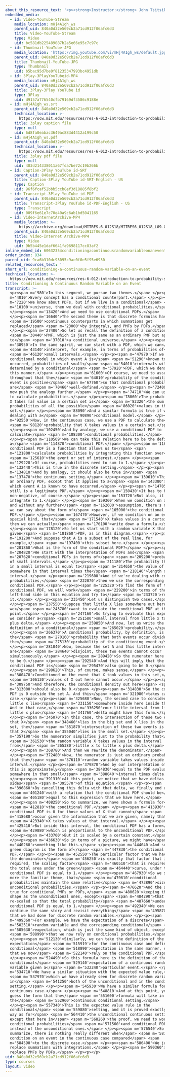 ```yaml
---
about_this_resource_text: '<p><strong>Instructor:</strong> John Tsitsiklis</p>'
embedded_media:
  - id: Video-YouTube-Stream
    media_location: mHj4A1gh_ws
    parent_uid: 840a0d32e569cb2a71cd912f06afc6d3
    title: Video-YouTube-Stream
    type: Video
    uid: bc581db225489087b2a5e66e95c7c97c
  - id: Thumbnail-YouTube-JPG
    media_location: 'https://img.youtube.com/vi/mHj4A1gh_ws/default.jpg'
    parent_uid: 840a0d32e569cb2a71cd912f06afc6d3
    title: Thumbnail-YouTube-JPG
    type: Thumbnail
    uid: b5bac95d7be0f81235347993bc4951db
  - id: 3Play-3PlayYouTubeid-MP4
    media_location: mHj4A1gh_ws
    parent_uid: 840a0d32e569cb2a71cd912f06afc6d3
    title: 3Play-3Play YouTube id
    type: 3Play
    uid: d9157a776540cfb79169df3586c9188e
  - id: mHj4A1gh_ws.srt
    parent_uid: 840a0d32e569cb2a71cd912f06afc6d3
    technical_location: >-
      https://ocw.mit.edu/resources/res-6-012-introduction-to-probability-spring-2018/part-i-the-fundamentals/conditioning-a-continuous-random-variable-on-an-event/mHj4A1gh_ws.srt
    title: 3play caption file
    type: null
    uid: 6d8fa0eabac3649ac883d4412a199c50
  - id: mHj4A1gh_ws.pdf
    parent_uid: 840a0d32e569cb2a71cd912f06afc6d3
    technical_location: >-
      https://ocw.mit.edu/resources/res-6-012-introduction-to-probability-spring-2018/part-i-the-fundamentals/conditioning-a-continuous-random-variable-on-an-event/mHj4A1gh_ws.pdf
    title: 3play pdf file
    type: null
    uid: 403d214338011a67fda7be72c19b266b
  - id: Caption-3Play YouTube id-SRT
    parent_uid: 840a0d32e569cb2a71cd912f06afc6d3
    title: Caption-3Play YouTube id-SRT-English - US
    type: Caption
    uid: 96f6fcaf52bbb5ccb8ef3d18885f8bf2
  - id: Transcript-3Play YouTube id-PDF
    parent_uid: 840a0d32e569cb2a71cd912f06afc6d3
    title: Transcript-3Play YouTube id-PDF-English - US
    type: Transcript
    uid: 009f6e61e7c70e40a9c6ab1bd5041165
  - id: Video-InternetArchive-MP4
    media_location: >-
      https://archive.org/download/MITRES.6-012S18/MITRES6_012S18_L09-02_300k.mp4
    parent_uid: 840a0d32e569cb2a71cd912f06afc6d3
    title: Video-Internet Archive-MP4
    type: Video
    uid: 9b5b445e1daf6641fa9698117cc83af2
inline_embed_id: 60632354conditioningacontinuousrandomvariableonanevent74604397
order_index: 834
parent_uid: 9ca6b310dc93095c9ac0f0e5f95e6930
related_resources_text: ''
short_url: conditioning-a-continuous-random-variable-on-an-event
technical_location: >-
  https://ocw.mit.edu/resources/res-6-012-introduction-to-probability-spring-2018/part-i-the-fundamentals/conditioning-a-continuous-random-variable-on-an-event
title: Conditioning A Continuous Random Variable on an Event
transcript: >-
  <p><span m='980'>In this segment, we pursue two themes.</span> </p><p><span
  m='4010'>Every concept has a conditional counterpart.</span> </p><p><span
  m='7220'>We know about PDFs, but if we live in a conditional</span> <span
  m='10100'>universe, then we deal with conditional probabilities.</span>
  </p><p><span m='13420'>And we need to use conditional PDFs.</span>
  </p><p><span m='16640'>The second theme is that discrete formulas have</span>
  <span m='19500'>continuous counterparts in which summations get
  replaced</span> <span m='23000'>by integrals, and PMFs by PDFs.</span>
  </p><p><span m='27400'>So let us recall the definition of a conditional</span>
  <span m='30440'>PMF, which is just the same as an ordinary PMF but applied
  to</span> <span m='37010'>a conditional universe.</span> </p><p><span
  m='38950'>In the same spirit, we can start with a PDF, which we can</span>
  <span m='43140'>interpret, for example, in terms of probabilities of</span>
  <span m='46120'>small intervals.</span> </p><p><span m='47970'>If we move to a
  conditional model in which event A is</span> <span m='51290'>known to have
  occurred, probabilities of small</span> <span m='54010'>intervals will then be
  determined by a conditional</span> <span m='57920'>PDF, which we denote in
  this manner.</span> </p><p><span m='61600'>Of course, we need to assume
  throughout that the</span> <span m='64010'>probability of the conditioning
  event is positive</span> <span m='67760'>so that conditional probabilities
  are</span> <span m='70460'>well-defined.</span> </p><p><span m='72400'>Let us
  now push the analogy further.</span> </p><p><span m='74710'>We can use a PMF
  to calculate probabilities.</span> </p><p><span m='78060'>The probability that
  X takes [a] value in a certain set is</span> <span m='82320'>the sum of the
  probabilities of all the possible</span> <span m='86020'>values in that
  set.</span> </p><p><span m='88090'>And a similar formula is true if we're
  dealing with a</span> <span m='90890'>conditional model.</span> </p><p><span
  m='92550'>Now, in the continuous case, we use a PDF to calculate the</span>
  <span m='98120'>probability that X takes values in a certain set.</span>
  </p><p><span m='102450'>And by analogy, we use a conditional PDF to
  calculate</span> <span m='108300'>conditional probabilities.</span>
  </p><p><span m='110509'>We can take this relation here to be the definition of
  a</span> <span m='114870'>conditional PDF.</span> </p><p><span m='116840'>So a
  conditional PDF is a function that allows us to</span> <span
  m='121800'>calculate probabilities by integrating this function over</span>
  <span m='125610'>the event or set of interest.</span> </p><p><span
  m='129228'>Of course, probabilities need to sum to 1.</span> </p><p><span
  m='132440'>This is true in the discrete setting.</span> </p><p><span
  m='134810'>And by analogy, it should also be true in</span> <span
  m='137470'>the continuous setting.</span> </p><p><span m='139610'>This is just
  an ordinary PDF, except that it applies to a</span> <span m='143380'>model in
  which event A is known to have occurred.</span> </p><p><span m='147050'>But it
  still is a legitimate PDF.</span> </p><p><span m='150430'>It has to be
  non-negative, of course.</span> </p><p><span m='153720'>But also, it needs to
  integrate to 1.</span> </p><p><span m='159360'>When we condition on an event
  and without any further</span> <span m='162600'>assumption, there's not much
  we can say about the form of</span> <span m='165900'>the conditional
  PDF.</span> </p><p><span m='167470'>However, if we condition on an event of a
  special kind, that</span> <span m='171540'>X takes values in a certain set,
  then we can actually</span> <span m='176100'>write down a formula.</span>
  </p><p><span m='178120'>So let us start with a random variable X that has a
  given</span> <span m='181860'>PDF, as in this diagram.</span> </p><p><span
  m='191200'>And suppose that A is a subset of the real line, for
  example,</span> <span m='197400'>this subset here.</span> </p><p><span
  m='201860'>What is the form of the conditional PDF?</span> </p><p><span
  m='204820'>We start with the interpretation of PDFs and</span> <span
  m='207620'>conditional PDFs in terms of</span> <span m='209200'>probabilities
  of small intervals.</span> </p><p><span m='211180'>The probability that X lies
  in a small interval is equal to</span> <span m='214650'>the value of the PDF
  somewhere in that interval times the</span> <span m='218140'>length of the
  interval.</span> </p><p><span m='219600'>And if we're dealing with conditional
  probabilities,</span> <span m='222070'>then we use the corresponding
  conditional PDF.</span> </p><p><span m='225320'>To find the form of the
  conditional PDF, we will work</span> <span m='229200'>in terms of the
  left-hand side in this equation and try to</span> <span m='233720'>rewrite
  it.</span> </p><p><span m='235450'>Let us distinguish two cases.</span>
  </p><p><span m='237550'>Suppose that little X lies somewhere out here, and
  we</span> <span m='243780'>want to evaluate the conditional PDF at that
  point.</span> </p><p><span m='247160'>So trying to evaluate this expression,
  we consider a</span> <span m='251580'>small interval from little x to little x
  plus delta.</span> </p><p><span m='259850'>And now, let us write the
  definition of a conditional</span> <span m='265020'>probability.</span>
  </p><p><span m='266370'>A conditional probability, by definition, is equal to
  the</span> <span m='270160'>probability that both events occur divided by
  the</span> <span m='275130'>probability of the conditioning event.</span>
  </p><p><span m='281040'>Now, because the set A and this little interval
  are</span> <span m='284640'>disjoint, these two events cannot occur
  simultaneously.</span> </p><p><span m='289420'>So the numerator here is going
  to be 0.</span> </p><p><span m='292540'>And this will imply that the
  conditional PDF is</span> <span m='295470'>also going to be 0.</span>
  </p><p><span m='298620'>This, of course, makes sense.</span> </p><p><span
  m='300470'>Conditioned on the event that X took values in this set,</span>
  <span m='306130'>values of X out here cannot occur.</span> </p><p><span
  m='309750'>And therefore, the conditional density out here</span> <span
  m='313000'>should also be 0.</span> </p><p><span m='314830'>So the conditional
  PDF is 0 outside the set A. And this</span> <span m='321980'>takes care of one
  case.</span> </p><p><span m='325680'>Now, the second case to consider is when
  little x lies</span> <span m='331150'>somewhere inside here inside the set A.
  And in that case,</span> <span m='336250'>our little interval from little x to
  little x plus</span> <span m='341760'>delta might have this form.</span>
  </p><p><span m='345070'>In this case, the intersection of these two events,
  that X</span> <span m='348460'>lies in the big set and X lies in the small
  set, the</span> <span m='351870'>intersection of these two events is the event
  that X</span> <span m='355040'>lies in the small set.</span> </p><p><span
  m='357190'>So the numerator simplifies just to the probability that</span>
  <span m='361530'>the random variable X takes values in the interval
  from</span> <span m='365380'>little x to little x plus delta.</span>
  </p><p><span m='368780'>And then we rewrite the denominator.</span>
  </p><p><span m='372480'>Now, the numerator is just an ordinary probability
  that the</span> <span m='376110'>random variable takes values inside a small
  interval.</span> </p><p><span m='379870'>And by our interpretation of PDFs,
  this is approximately</span> <span m='384830'>equal to the PDF evaluated
  somewhere in that small</span> <span m='388040'>interval times delta.</span>
  </p><p><span m='391310'>At this point, we notice that we have deltas on both
  sides</span> <span m='395570'>of this equation.</span> </p><p><span
  m='396860'>By cancelling this delta with that delta, we finally end up</span>
  <span m='401240'>with a relation that the conditional PDF should be</span>
  <span m='405180'>equal to this expression that we have here.</span>
  </p><p><span m='408250'>So to summarize, we have shown a formula for</span>
  <span m='412810'>the conditional PDF.</span> </p><p><span m='413930'>The
  conditional PDF is 0 for those values of X that cannot</span> <span
  m='418680'>occur given the information that we are given, namely that</span>
  <span m='423340'>X takes values at that interval.</span> </p><p><span
  m='425410'>But inside this interval, the conditional PDF has a form</span>
  <span m='429880'>which is proportional to the unconditional PDF.</span>
  </p><p><span m='433700'>But it is scaled by a certain constant.</span>
  </p><p><span m='436630'>So in terms of a picture, we might have</span> <span
  m='440260'>something like this.</span> </p><p><span m='444040'>And so this
  green diagram is the form of</span> <span m='447830'>the conditional
  PDF.</span> </p><p><span m='452550'>The particular factor that we have here in
  the denominator</span> <span m='456250'>is exactly that factor that is
  required, the scaling factor</span> <span m='460510'>that is required so that
  the total area under the green</span> <span m='464440'>curve, under the
  conditional PDF is equal to 1.</span> </p><p><span m='467930'>So we see once
  more the familiar theme, that</span> <span m='470610'>conditional
  probabilities maintain the same relative</span> <span m='473890'>sizes as the
  unconditional probabilities.</span> </p><p><span m='476620'>And the same is
  true for conditional PMFs or PDFs,</span> <span m='480620'>keeping the same
  shape as the unconditional ones, except</span> <span m='484290'>that they are
  re-scaled so that the total probability</span> <span m='487660'>under a
  conditional PDF is equal to 1.</span> </p><p><span m='492340'>We can now
  continue the same story and revisit everything</span> <span m='495870'>else
  that we had done for discrete random variables.</span> </p><p><span
  m='499360'>For example, we have the expectation of a discrete</span> <span
  m='502510'>random variable and the corresponding conditional</span> <span
  m='505630'>expectation, which is just the same kind of object, except</span>
  <span m='508990'>that we now rely on conditional probabilities.</span>
  </p><p><span m='512130'>Similarly, we can take the definition of the
  expectation</span> <span m='515919'>for the continuous case and define a
  conditional</span> <span m='518890'>expectation in the same manner, except
  that we now</span> <span m='522140'>rely on the conditional PDF.</span>
  </p><p><span m='524490'>So this formula here is the definition of the
  conditional</span> <span m='529140'>expectation of a continuous random
  variable given a</span> <span m='532240'>particular event.</span> </p><p><span
  m='534710'>We have a similar situation with the expected value rule,</span>
  <span m='537970'>which we have already seen for discrete random variables
  in</span> <span m='541250'>both of the unconditional and in the conditional
  setting.</span> </p><p><span m='545930'>We have a similar formula for the
  continuous case.</span> </p><p><span m='548810'>And at this point, you can
  guess the form that the</span> <span m='551600'>formula will take in
  the</span> <span m='552960'>continuous conditional setting.</span>
  </p><p><span m='557340'>This is the expected value rule in the
  conditional</span> <span m='559880'>setting, and it is proved exactly the same
  way as for</span> <span m='564410'>the unconditional continuous setting,
  except that here in</span> <span m='568260'>the proof, we need to work with
  conditional probabilities</span> <span m='571560'>and conditional PDFs,
  instead of the unconditional ones.</span> </p><p><span m='576540'>So to
  summarize, there is nothing really different when</span> <span m='581370'>we
  condition on an event in the continuous case compared</span> <span
  m='584590'>to the discrete case.</span> </p><p><span m='586400'>We just
  replace summations with integrations.</span> </p><p><span m='590360'>And we
  replace PMFs by PDFs.</span> </p><p></p>
uid: 840a0d32e569cb2a71cd912f06afc6d3
type: courses
layout: video
---
```

